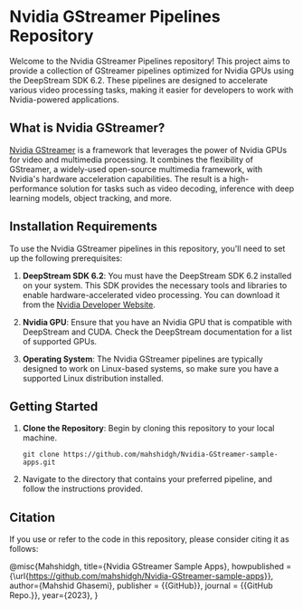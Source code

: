 # Nvidia GStreamer Pipelines Repository

Welcome to the Nvidia GStreamer Pipelines repository! This project aims to provide a collection of GStreamer pipelines optimized for Nvidia GPUs using the DeepStream SDK 6.2. These pipelines are designed to accelerate various video processing tasks, making it easier for developers to work with Nvidia-powered applications.

## What is Nvidia GStreamer?

[Nvidia GStreamer](https://developer.nvidia.com/deepstream-sdk) is a framework that leverages the power of Nvidia GPUs for video and multimedia processing. It combines the flexibility of GStreamer, a widely-used open-source multimedia framework, with Nvidia's hardware acceleration capabilities. The result is a high-performance solution for tasks such as video decoding, inference with deep learning models, object tracking, and more.

## Installation Requirements

To use the Nvidia GStreamer pipelines in this repository, you'll need to set up the following prerequisites:

1. **DeepStream SDK 6.2**: You must have the DeepStream SDK 6.2 installed on your system. This SDK provides the necessary tools and libraries to enable hardware-accelerated video processing. You can download it from the [Nvidia Developer Website](https://developer.nvidia.com/deepstream-sdk).

2. **Nvidia GPU**: Ensure that you have an Nvidia GPU that is compatible with DeepStream and CUDA. Check the DeepStream documentation for a list of supported GPUs.

3. **Operating System**: The Nvidia GStreamer pipelines are typically designed to work on Linux-based systems, so make sure you have a supported Linux distribution installed.

## Getting Started

1. **Clone the Repository**: Begin by cloning this repository to your local machine.

   ```shell
   git clone https://github.com/mahshidgh/Nvidia-GStreamer-sample-apps.git
   ```
2. Navigate to the directory that contains your preferred pipeline, and follow the instructions provided.
## Citation

If you use or refer to the code in this repository, please consider citing it as follows:

@misc{Mahshidgh,
   title={Nvidia GStreamer Sample Apps},
   howpublished = {\url{https://github.com/mahshidgh/Nvidia-GStreamer-sample-apps}},
   author={Mahshid Ghasemi},
   publisher = {{GitHub}},
   journal = {{GitHub Repo.}},
   year={2023},
}
